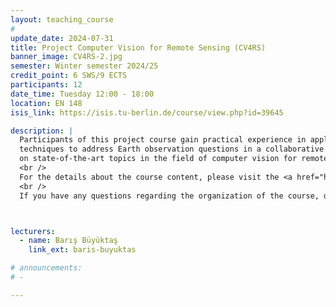 ```yaml
---
layout: teaching_course
#
update_date: 2024-07-31
title: Project Computer Vision for Remote Sensing (CV4RS)
banner_image: CV4RS-2.jpg
semester: Winter semester 2024/25
credit_point: 6 SWS/9 ECTS
participants: 12
date_time: Tuesday 12:00 - 18:00
location: EN 148
isis_link: https://isis.tu-berlin.de/course/view.php?id=39645

description: |
  Participants of this project course gain practical experience in applying computer vision
  techniques to address Earth observation questions in a collaborative team and acquire knowledge
  on state-of-the-art topics in the field of computer vision for remote sensing.
  <br />
  For the details about the course content, please visit the <a href="https://moseskonto.tu-berlin.de/moses/modultransfersystem/bolognamodule/ansehen.html?number=41012" target="_blank">Moses</a> page.
  <br />
  If you have any questions regarding the organization of the course, do not hesitate to contact us at: <a href="mailto:sekr@rsim.tu-berlin.de">sekr@rsim.tu-berlin.de</a>.



lecturers:
  - name: Barış Büyüktaş
    link_ext: baris-buyuktas

# announcements:
# -

---
```

